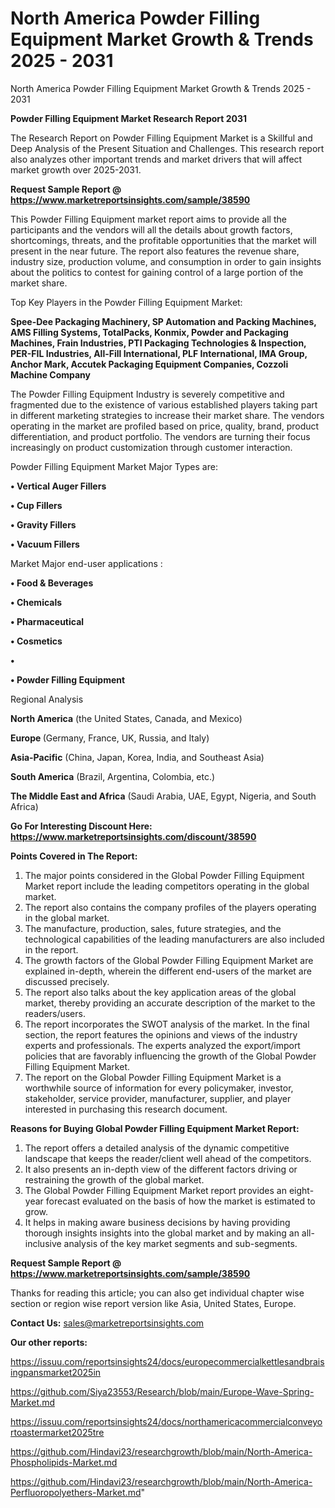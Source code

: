 # North America Powder Filling Equipment Market Growth & Trends 2025 - 2031
North America Powder Filling Equipment Market Growth & Trends 2025 - 2031

<strong>Powder Filling Equipment Market Research Report 2031</strong>

The Research Report on Powder Filling Equipment Market is a Skillful and Deep Analysis of the Present Situation and Challenges. This research report also analyzes other important trends and market drivers that will affect market growth over 2025-2031.

<strong>Request Sample Report @ <a href=https://www.marketreportsinsights.com/sample/38590>https://www.marketreportsinsights.com/sample/38590</a></strong>

This Powder Filling Equipment market report aims to provide all the participants and the vendors will all the details about growth factors, shortcomings, threats, and the profitable opportunities that the market will present in the near future. The report also features the revenue share, industry size, production volume, and consumption in order to gain insights about the politics to contest for gaining control of a large portion of the market share.

Top Key Players in the Powder Filling Equipment Market:

<strong>Spee-Dee Packaging Machinery, SP Automation and Packing Machines, AMS Filling Systems, TotalPacks, Konmix, Powder and Packaging Machines, Frain Industries, PTI Packaging Technologies & Inspection, PER-FIL Industries, All-Fill International, PLF International, IMA Group, Anchor Mark, Accutek Packaging Equipment Companies, Cozzoli Machine Company</strong>

The Powder Filling Equipment Industry is severely competitive and fragmented due to the existence of various established players taking part in different marketing strategies to increase their market share. The vendors operating in the market are profiled based on price, quality, brand, product differentiation, and product portfolio. The vendors are turning their focus increasingly on product customization through customer interaction.

Powder Filling Equipment Market Major Types are:

<strong>•  Vertical Auger Fillers

•  Cup Fillers

•  Gravity Fillers

•  Vacuum Fillers</strong>

Market Major end-user applications :

<strong>•  Food & Beverages

•  Chemicals

•  Pharmaceutical

•  Cosmetics

•  

•  Powder Filling Equipment</strong>

Regional Analysis

</u><strong><b>North America</b></strong> (the United States, Canada, and Mexico)

<strong><b>Europe </b></strong>(Germany, France, UK, Russia, and Italy)

<strong><b>Asia-Pacific</b></strong> (China, Japan, Korea, India, and Southeast Asia)

<strong><b>South America</b></strong> (Brazil, Argentina, Colombia, etc.)

<strong><b>The Middle East and Africa</b></strong> (Saudi Arabia, UAE, Egypt, Nigeria, and South Africa)

<strong>Go For Interesting Discount Here: <a href=https://www.marketreportsinsights.com/discount/38590>https://www.marketreportsinsights.com/discount/38590</a></strong>

<strong>Points Covered in The Report:</strong>
<ol>
  <li>The major points considered in the Global Powder Filling Equipment Market report include the leading competitors operating in the global market.</li>
  <li>The report also contains the company profiles of the players operating in the global market.</li>
  <li>The manufacture, production, sales, future strategies, and the technological capabilities of the leading manufacturers are also included in the report.</li>
  <li>The growth factors of the Global Powder Filling Equipment Market are explained in-depth, wherein the different end-users of the market are discussed precisely.</li>
  <li>The report also talks about the key application areas of the global market, thereby providing an accurate description of the market to the readers/users.</li>
  <li>The report incorporates the SWOT analysis of the market. In the final section, the report features the opinions and views of the industry experts and professionals. The experts analyzed the export/import policies that are favorably influencing the growth of the Global Powder Filling Equipment Market.</li>
  <li>The report on the Global Powder Filling Equipment Market is a worthwhile source of information for every policymaker, investor, stakeholder, service provider, manufacturer, supplier, and player interested in purchasing this research document.</li>
</ol>
<strong>Reasons for Buying Global Powder Filling Equipment Market Report:</strong>

<ol>
  <li>The report offers a detailed analysis of the dynamic competitive landscape that keeps the reader/client well ahead of the competitors.</li>
  <li>It also presents an in-depth view of the different factors driving or restraining the growth of the global market.</li>
  <li>The Global Powder Filling Equipment Market report provides an eight-year forecast evaluated on the basis of how the market is estimated to grow.</li>
  <li>It helps in making aware business decisions by having providing thorough insights insights into the global market and by making an all-inclusive analysis of the key market segments and sub-segments.</li>
</ol>
<strong>Request Sample Report @ <a href=https://www.marketreportsinsights.com/sample/38590>https://www.marketreportsinsights.com/sample/38590</a></strong>


Thanks for reading this article; you can also get individual chapter wise section or region wise report version like Asia, United States, Europe.

<strong>Contact Us:</strong>
sales@marketreportsinsights.com

<strong>Our other reports:</strong>

<a href=https://issuu.com/reportsinsights24/docs/europecommercialkettlesandbraisingpansmarket2025in>https://issuu.com/reportsinsights24/docs/europecommercialkettlesandbraisingpansmarket2025in</a>

<a href=https://github.com/Siya23553/Research/blob/main/Europe-Wave-Spring-Market.md>https://github.com/Siya23553/Research/blob/main/Europe-Wave-Spring-Market.md</a>

<a href=https://issuu.com/reportsinsights24/docs/northamericacommercialconveyortoastermarket2025tre>https://issuu.com/reportsinsights24/docs/northamericacommercialconveyortoastermarket2025tre</a>

<a href=https://github.com/Hindavi23/researchgrowth/blob/main/North-America-Phospholipids-Market.md>https://github.com/Hindavi23/researchgrowth/blob/main/North-America-Phospholipids-Market.md</a>

<a href=https://github.com/Hindavi23/researchgrowth/blob/main/North-America-Perfluoropolyethers-Market.md>https://github.com/Hindavi23/researchgrowth/blob/main/North-America-Perfluoropolyethers-Market.md</a>"
